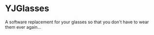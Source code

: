 # YJGlasses
A software replacement for your glasses so that you don't have to wear them ever again...
